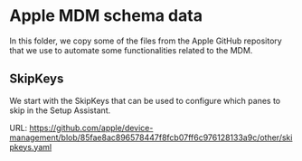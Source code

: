 # Apple MDM schema data

In this folder, we copy some of the files from the Apple GitHub repository that we use to automate some functionalities related to the MDM.

## SkipKeys

We start with the SkipKeys that can be used to configure which panes to skip in the Setup Assistant.

URL: https://github.com/apple/device-management/blob/85fae8ac896578447f8fcb07ff6c976128133a9c/other/skipkeys.yaml
